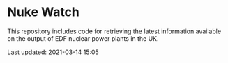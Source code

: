 # Nuke Watch

This repository includes code for retrieving the latest information available on the output of EDF nuclear power plants in the UK.

Last updated: 2021-03-14 15:05